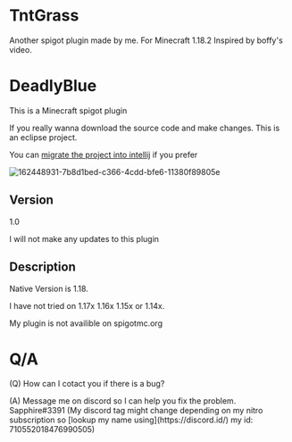 # TntGrass
Another spigot plugin made by me. For Minecraft 1.18.2 Inspired by boffy's video.

# DeadlyBlue
This is a Minecraft spigot plugin

If you really wanna download the source code and make changes. This is an eclipse project.

You can [migrate the project into intellij](https://www.jetbrains.com/help/idea/import-project-from-eclipse-page-1.html#open-eclipse-project) if you prefer

![162448931-7b8d1bed-c366-4cdd-bfe6-11380f89805e](https://user-images.githubusercontent.com/80566162/162528700-9b02729a-d41c-47ff-ad1f-75152f641835.png)


## Version
1.0

I will not make any updates to this plugin

## Description
Native Version is 1.18. 

I have not tried on 1.17x 1.16x 1.15x or 1.14x.

My plugin is not availible on spigotmc.org


# Q/A

<p><span>(Q) How can I cotact you if there is a bug?</span></p>
<p><span>(A) Message me on discord so I can help you fix the problem. Sapphire#3391 (My discord tag might change depending on my nitro subscription so [lookup my name using](https://discord.id/) my id: 710552018476990505)</span></p>
